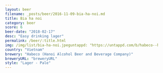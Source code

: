 ```yaml
---
layout: beer
filename: _posts/beer/2016-11-09-bia-ha-noi.md
title: Bia ha noi
category: beer
score: 6
beer-date: "2018-02-17"
desc: "Easy drinking lager"
permalink: /beer/:title.html
img: /img/list/bia-ha-noi.jpeguntappd: "https://untappd.com/b/habeco--hanoi-alcohol-beer-and-beverage-company--bia-ha-noi/17374"
country: "Vietnam"
brewery: "Habeco (Hanoi Alcohol Beer and Beverage Company)"
breweryURL: "breweryURL"
style: "Lager - Pale"
---
```

